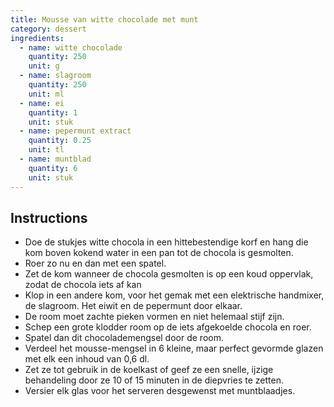 ```yaml
---
title: Mousse van witte chocolade met munt
category: dessert
ingredients:
  - name: witte chocolade
    quantity: 250
    unit: g
  - name: slagroom
    quantity: 250
    unit: ml
  - name: ei
    quantity: 1
    unit: stuk
  - name: pepermunt extract
    quantity: 0.25
    unit: tl
  - name: muntblad
    quantity: 6
    unit: stuk
---
```


<Recipe />

## Instructions

- Doe de stukjes witte chocola in een hittebestendige korf en hang die kom boven kokend water in een pan tot de chocola is gesmolten.
- Roer zo nu en dan met een spatel.
- Zet de kom wanneer de chocola gesmolten is op een koud oppervlak, zodat de chocola iets af kan
- Klop in een andere kom, voor het gemak met een elektrische handmixer, de slagroom. Het eiwit en de pepermunt door elkaar.
- De room moet zachte pieken vormen en niet helemaal stijf zijn.
- Schep een grote klodder room op de iets afgekoelde chocola en roer.
- Spatel dan dit chocolademengsel door de room.
- Verdeel het mousse-mengsel in 6 kleine, maar perfect gevormde glazen met elk een inhoud van 0,6 dl.
- Zet ze tot gebruik in de koelkast of geef ze een snelle, ijzige behandeling door ze 10 of 15 minuten in de diepvries te zetten.
- Versier elk glas voor het serveren desgewenst met muntblaadjes.
